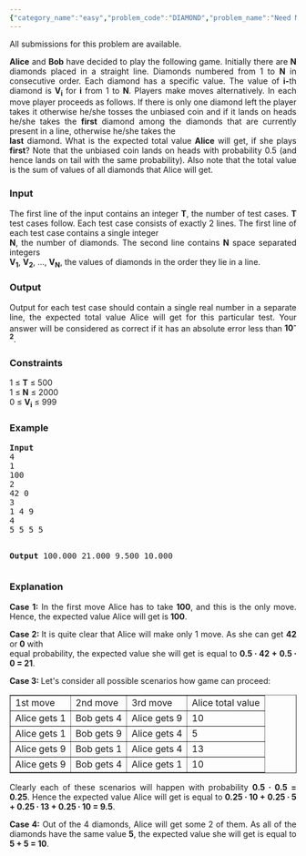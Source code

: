 ```yaml
---
{"category_name":"easy","problem_code":"DIAMOND","problem_name":"Need More Diamonds","languages_supported":{"0":"ADA","1":"ASM","2":"BASH","3":"BF","4":"C","5":"C99 strict","6":"CAML","7":"CLOJ","8":"CLPS","9":"CPP 4.3.2","10":"CPP 4.9.2","11":"CPP14","12":"CS2","13":"D","14":"ERL","15":"FORT","16":"FS","17":"GO","18":"HASK","19":"ICK","20":"ICON","21":"JAVA","22":"JS","23":"LISP clisp","24":"LISP sbcl","25":"LUA","26":"NEM","27":"NICE","28":"NODEJS","29":"PAS fpc","30":"PAS gpc","31":"PERL","32":"PERL6","33":"PHP","34":"PIKE","35":"PRLG","36":"PYTH","37":"PYTH 3.4","38":"RUBY","39":"SCALA","40":"SCM guile","41":"SCM qobi","42":"ST","43":"TCL","44":"TEXT","45":"WSPC"},"max_timelimit":4,"source_sizelimit":50000,"problem_author":"kaushik_iska","problem_tester":"anton_lunyov","date_added":"17-09-2012","tags":{"0":"dynamic","1":"easy","2":"kaushik_iska","3":"oct12"},"editorial_url":"http://discuss.codechef.com/problems/DIAMOND","time":{"view_start_date":1350293400,"submit_start_date":1350293400,"visible_start_date":1350293400,"end_date":1735669800},"layout":"problem"}
---
```

<span class="solution-visible-txt">All submissions for this problem are available.</span><p style="text-align:justify">
<b>Alice</b> and <b>Bob</b> have decided to play the following game. Initially there are <b>N</b> diamonds placed in a straight line. Diamonds numbered from 1 to <b>N</b> in consecutive order. Each diamond has a specific value. The value of <b>i-</b>th diamond is <b>V<sub>i</sub></b> for <b>i</b> from 1 to <b>N</b>. Players make moves alternatively. In each move player proceeds as follows. If there is only one diamond left the player takes it otherwise he/she tosses the unbiased coin and if it lands on heads he/she takes the <b>first</b> diamond among the diamonds that are currently present in a line, otherwise he/she takes the<br />
<b>last</b> diamond. What is the expected total value <b>Alice</b> will get, if she plays <b>first</b>? Note that the unbiased coin lands on heads with probability 0.5 (and hence lands on tail with the same probability). Also note that the total value is the sum of values of all diamonds that Alice will get.
</p>
<h3>Input</h3>
<p style="text-align:justify">
The first line of the input contains an integer <b>T</b>, the number of test cases. <b>T</b> test cases follow. Each test case consists of exactly 2 lines. The first line of each test case contains a single integer<br />
<b>N</b>, the number of diamonds. The second line contains <b>N</b> space separated integers<br />
<b>V<sub>1</sub></b>, <b>V<sub>2</sub></b>, ..., <b>V<sub>N</sub></b>, the values of diamonds in the order they lie in a line.
</p>
<h3>Output</h3>
<p style="text-align:justify">
Output for each test case should contain a single real number in a separate line, the expected total value Alice will get for this particular test. Your answer will be considered as correct if it has an absolute error less than <b>10<sup>-2</sup></b>.
</p>
<h3>Constraints</h3>
<p style="text-align:justify">
1 ≤ <b>T</b> ≤ 500 <br />
1 ≤ <b>N</b> ≤ 2000 <br />
0 ≤ <b>V<sub>i</sub></b> ≤ 999
</p>
<h3>Example</h3>
<pre>
<b>Input</b>
4
1
100
2
42 0
3
1 4 9
4
5 5 5 5

<b>Output</b>
100.000
21.000
9.500
10.000
</pre><h3>Explanation</h3>
<p style="text-align:justify">
<b>Case 1:</b> In the first move Alice has to take <b>100</b>, and this is the only move. Hence, the expected value Alice will get is <b>100</b>.
</p>
<p style="text-align:justify">
<b>Case 2: </b> It is quite clear that Alice will make only 1 move. As she can get <b>42</b> or <b>0</b> with<br />
equal probability, the expected value she will get is equal to <b>0.5 ∙ 42 + 0.5 ∙ 0 = 21</b>.
</p>
<p style="text-align:justify">
<b>Case 3: </b> Let's consider all possible scenarios how game can proceed:
</p>
<table border=1>
<tbody>
<tr>
<td>1st move</td>
<td>2nd move</td>
<td>3rd move</td>
<td>Alice total value</td>
</tr>
<tr>
<td>Alice gets 1</td>
<td>Bob gets 4</td>
<td>Alice gets 9</td>
<td>10</td>
</tr>
<tr>
<td>Alice gets 1</td>
<td>Bob gets 9</td>
<td>Alice gets 4</td>
<td>5</td>
</tr>
<tr>
<td>Alice gets 9</td>
<td>Bob gets 1</td>
<td>Alice gets 4</td>
<td>13</td>
</tr>
<tr>
<td>Alice gets 9</td>
<td>Bob gets 4</td>
<td>Alice gets 1</td>
<td>10</td>
</tr>
</tbody>
</table>
<p style="text-align:justify">
Clearly each of these scenarios will happen with probability <b>0.5 ∙ 0.5 = 0.25</b>. Hence the expected value Alice will get is equal to <b>0.25 ∙ 10 + 0.25 ∙ 5 + 0.25 ∙ 13 + 0.25 ∙ 10 = 9.5</b>.
</p>
<p style="text-align:justify">
<b>Case 4:</b> Out of the 4 diamonds, Alice will get some 2 of them. As all of the diamonds have the same value <b>5</b>, the expected value she will get is equal to <b>5 + 5 = 10</b>.
</p>
